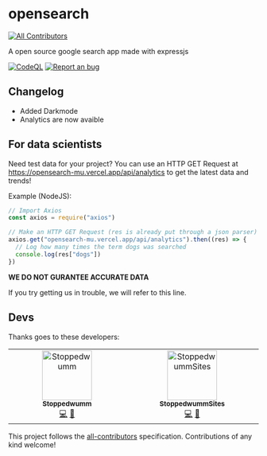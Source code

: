 # opensearch
<!-- ALL-CONTRIBUTORS-BADGE:START - Do not remove or modify this section -->
[![All Contributors](https://img.shields.io/badge/all_contributors-2-orange.svg?style=flat-square)](#contributors-)
<!-- ALL-CONTRIBUTORS-BADGE:END -->
A open source google search app made with expressjs

[![CodeQL](https://github.com/Our-Code-24/opensearch/actions/workflows/github-code-scanning/codeql/badge.svg)](https://github.com/Our-Code-24/opensearch/actions/workflows/github-code-scanning/codeql)
[![Report an bug](https://img.shields.io/badge/Report%20an%20bug-red?style=flat&link=https://github.com/Our-Code-24/opensearch/issues)](https://github.com/Our-Code-24/opensearch/issues/new?assignees=Stoppedwumm%2C+StoppedwummSites&labels=bug&projects=&template=bug_report.md&title=%5BBUG%5D+A+informative+title)
## Changelog
- Added Darkmode
- Analytics are now avaible

## For data scientists
Need test data for your project? You can use an HTTP GET Request at <https://opensearch-mu.vercel.app/api/analytics> to get the latest data and trends!

Example (NodeJS):
```javascript
// Import Axios
const axios = require("axios")

// Make an HTTP GET Request (res is already put through a json parser)
axios.get("opensearch-mu.vercel.app/api/analytics").then((res) => {
  // Log how many times the term dogs was searched
  console.log(res["dogs"])
})
```

**WE DO NOT GURANTEE ACCURATE DATA**

If you try getting us in trouble, we will refer to this line.

## Devs

Thanks goes to these developers:

<!-- ALL-CONTRIBUTORS-LIST:START - Do not remove or modify this section -->
<!-- prettier-ignore-start -->
<!-- markdownlint-disable -->
<table>
  <tbody>
    <tr>
      <td align="center" valign="top" width="14.28%"><a href="https://github.com/Stoppedwumm"><img src="https://avatars.githubusercontent.com/u/129097720?v=4?s=100" width="100px;" alt="Stoppedwumm"/><br /><sub><b>Stoppedwumm</b></sub></a><br /><a href="https://github.com/Our-Code-24/opensearch/commits?author=Stoppedwumm" title="Code">💻</a> <a href="#design-Stoppedwumm" title="Design">🎨</a></td>
      <td align="center" valign="top" width="14.28%"><a href="https://github.com/StoppedwummSites"><img src="https://avatars.githubusercontent.com/u/150438484?v=4?s=100" width="100px;" alt="StoppedwummSites"/><br /><sub><b>StoppedwummSites</b></sub></a><br /><a href="https://github.com/Our-Code-24/opensearch/commits?author=StoppedwummSites" title="Code">💻</a> <a href="#design-StoppedwummSites" title="Design">🎨</a></td>
    </tr>
  </tbody>
</table>

<!-- markdownlint-restore -->
<!-- prettier-ignore-end -->

<!-- ALL-CONTRIBUTORS-LIST:END -->

This project follows the [all-contributors](https://github.com/all-contributors/all-contributors) specification. Contributions of any kind welcome!
